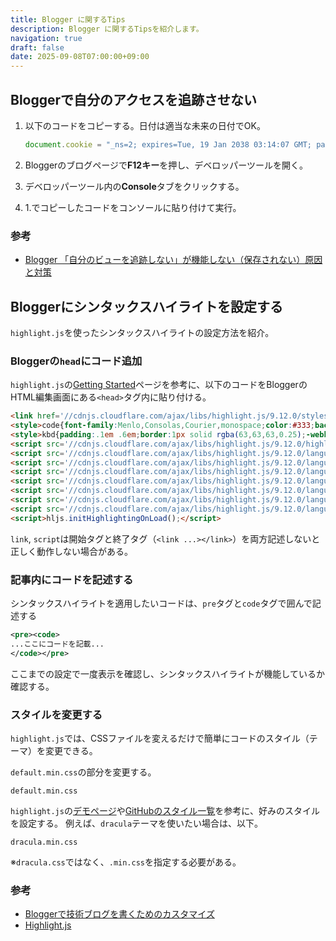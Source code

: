 ```yaml
---
title: Blogger に関するTips
description: Blogger に関するTipsを紹介します。
navigation: true
draft: false
date: 2025-09-08T07:00:00+09:00
---
```


## Bloggerで自分のアクセスを追跡させない

1.  以下のコードをコピーする。日付は適当な未来の日付でOK。

    ```javascript
    document.cookie = "_ns=2; expires=Tue, 19 Jan 2038 03:14:07 GMT; path=/";
    ```

2.  Bloggerのブログページで**F12キー**を押し、デベロッパーツールを開く。

3.  デベロッパーツール内の**Console**タブをクリックする。

4. 1.でコピーしたコードをコンソールに貼り付けて実行。

### 参考

  * [Blogger 「自分のビューを追跡しない」が機能しない（保存されない）原因と対策](https://nkurilog.blogspot.com/2017/11/blogger_28.html)
  

## Bloggerにシンタックスハイライトを設定する

`highlight.js`を使ったシンタックスハイライトの設定方法を紹介。

### Bloggerの`head`にコード追加

`highlight.js`の[Getting Started](https://github.com/highlightjs/highlight.js/#getting-started)ページを参考に、以下のコードをBloggerのHTML編集画面にある`<head>`タグ内に貼り付ける。

```html
<link href='//cdnjs.cloudflare.com/ajax/libs/highlight.js/9.12.0/styles/default.min.css' rel='stylesheet' />
<style>code{font-family:Menlo,Consolas,Courier,monospace;color:#333;background:#f8f8f8};</style>
<style>kbd{padding:.1em .6em;border:1px solid rgba(63,63,63,0.25);-webkit-box-shadow:0 1px 0 rgba(63,63,63,0.25);box-shadow:0 1px 0 rgba(63,63,63,0.25);font-size:.7em;font-family:sans-serif;background-color:#fff;color:#333;border-radius:3px;display:inline-block;margin:0 .1em;white-space:nowrap}</style>
<script src='//cdnjs.cloudflare.com/ajax/libs/highlight.js/9.12.0/highlight.min.js'></script>
<script src='//cdnjs.cloudflare.com/ajax/libs/highlight.js/9.12.0/languages/awk.min.js'></script>
<script src='//cdnjs.cloudflare.com/ajax/libs/highlight.js/9.12.0/languages/erlang.min.js'></script>
<script src='//cdnjs.cloudflare.com/ajax/libs/highlight.js/9.12.0/languages/erlang-repl.min.js'></script>
<script src='//cdnjs.cloudflare.com/ajax/libs/highlight.js/9.12.0/languages/go.min.js'></script>
<script src='//cdnjs.cloudflare.com/ajax/libs/highlight.js/9.12.0/languages/ldif.min.js'></script>
<script src='//cdnjs.cloudflare.com/ajax/libs/highlight.js/9.12.0/languages/scheme.min.js'></script>
<script src='//cdnjs.cloudflare.com/ajax/libs/highlight.js/9.12.0/languages/yaml.min.js'></script>
<script>hljs.initHighlightingOnLoad();</script>
```

`link`, `script`は開始タグと終了タグ（`<link ...></link>`）を両方記述しないと正しく動作しない場合がある。

### 記事内にコードを記述する

シンタックスハイライトを適用したいコードは、`pre`タグと`code`タグで囲んで記述する

```xml
<pre><code>
...ここにコードを記載...
</code></pre>
```

ここまでの設定で一度表示を確認し、シンタックスハイライトが機能しているか確認する。

### スタイルを変更する

`highlight.js`では、CSSファイルを変えるだけで簡単にコードのスタイル（テーマ）を変更できる。

`default.min.css`の部分を変更する。

```
default.min.css
```

`highlight.js`の[デモページ](https://highlightjs.org/static/demo/)や[GitHubのスタイル一覧](https://github.com/highlightjs/highlight.js/tree/master/src/styles)を参考に、好みのスタイルを設定する。
例えば、`dracula`テーマを使いたい場合は、以下。

```
dracula.min.css
```

※`dracula.css`ではなく、`.min.css`を指定する必要がある。

### 参考

  * [Bloggerで技術ブログを書くためのカスタマイズ](https://www.smartbowwow.com/2019/02/blogger.html)
  * [Highlight.js](https://highlightjs.org/)